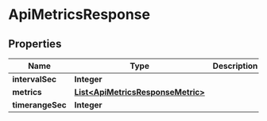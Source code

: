 
# ApiMetricsResponse

## Properties
Name | Type | Description | Notes
------------ | ------------- | ------------- | -------------
**intervalSec** | **Integer** |  |  [optional]
**metrics** | [**List&lt;ApiMetricsResponseMetric&gt;**](ApiMetricsResponseMetric.md) |  |  [optional]
**timerangeSec** | **Integer** |  |  [optional]



